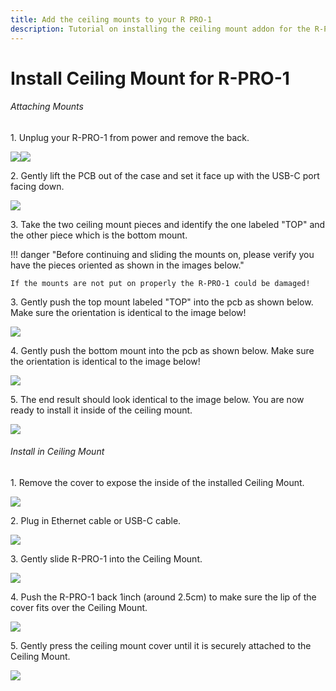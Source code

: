 ```yaml
---
title: Add the ceiling mounts to your R PRO-1
description: Tutorial on installing the ceiling mount addon for the R-PRO-1.
---
```

# Install Ceiling Mount for R-PRO-1

###### Attaching Mounts

1\. Unplug your R-PRO-1 from power and remove the back.

![](../../../assets/rpro-1-add-co2-lift-lid-1.jpg)![](../../../assets/rpro-1-add-co2-remove-lid.jpg)

2\. Gently lift the PCB out of the case and set it face up with the USB-C port facing down.

![](../../../assets/r-pro-1-no-case-mmwave-facing-up.jpg)

3\. Take the two ceiling mount pieces and identify the one labeled "TOP" and the other piece which is the bottom mount.

!!! danger "Before continuing and sliding the mounts on, please verify you have the pieces oriented as shown in the images below."

    If the mounts are not put on properly the R-PRO-1 could be damaged!

3\. Gently push the top mount labeled "TOP" into the pcb as shown below. Make sure the orientation is identical to the image below!

![](../../../assets/r-pro-1-ceiling-box-top-mount.jpg)

4\. Gently push the bottom mount into the pcb as shown below. Make sure the orientation is identical to the image below!

![](../../../assets/r-pro-1-ceiling-box-bottom-mount.jpg)

5\. The end result should look identical to the image below. You are now ready to install it inside of the ceiling mount.

![](../../../assets/r-pro-1-ceiling-box-mounts-installed.jpg)

###### Install in Ceiling Mount

1\. Remove the cover to expose the inside of the installed Ceiling Mount.

![](../../../assets/r-pro-1-ceiling-mount-cover-removed.jpg)

2\. Plug in Ethernet cable or USB-C cable.

![](../../../assets/r-pro-1-ceiling-mount-plug-in-eth.jpg)

3\. Gently slide R-PRO-1 into the Ceiling Mount.

![](../../../assets/r-pro-1-ceiling-mount-insert-r-pro-1.jpg)

4\. Push the R-PRO-1 back 1inch (around 2.5cm) to make sure the lip of the cover fits over the Ceiling Mount.

![](../../../assets/r-pro-1-ceiling-mount-recess-r-pro-1.jpg)

5\. Gently press the ceiling mount cover until it is securely attached to the Ceiling Mount.

![](../../../assets/r-pro-1-ceiling-mount-replace-cover.jpg)

&nbsp;